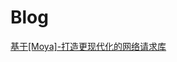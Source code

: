 # Blog

[基于[Moya]-打造更现代化的网络请求库](https://github.com/devSC/Blog/blob/master/%E5%9F%BA%E4%BA%8E%5BMoya%5D-%E6%89%93%E9%80%A0%E6%9B%B4%E7%8E%B0%E4%BB%A3%E5%8C%96%E7%9A%84%E7%BD%91%E7%BB%9C%E8%AF%B7%E6%B1%82%E5%BA%93%20.md)
